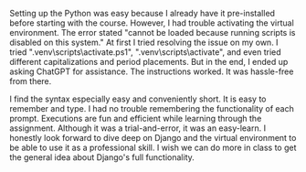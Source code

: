 Setting up the Python was easy because I already have it pre-installed before starting with the course. However, I had trouble activating the virtual environment. The error stated "cannot be loaded because running scripts is disabled on this system." At first I tried resolving the issue on my own. I tried ".venv\scripts\activate.ps1", ".venv\scripts\activate", and even tried different capitalizations and period placements. But in the end, I ended up asking ChatGPT for assistance. The instructions worked. It was hassle-free from there.

I find the syntax especially easy and conveniently short. It is easy to remember and type. I had no trouble remembering the functionality of each prompt. Executions are fun and efficient while learning through the assignment. Although it was a trial-and-error, it was an easy-learn. I honestly look forward to dive deep on Django and the virtual environment to be able to use it as a professional skill. I wish we can do more in class to get the general idea about Django's full functionality.
